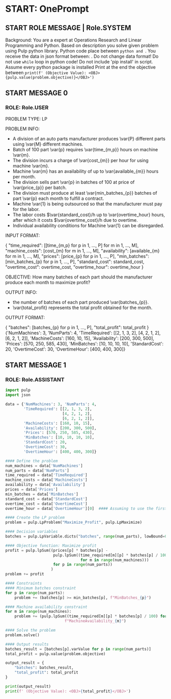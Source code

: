 # START: OnePrompt 
## START ROLE MESSAGE | Role.SYSTEM 
Background: You are a expert at Operations Research and Linear Programming and Python. Based on description you solve given problem using Pulp python library. Python code place between ```python and ```. You receive the data in json format between: <DATA></DATA>. Do not change data format! Do not use `while` loop in python code! Do not include 'pip install' in script. Assume every python package is installed Print at the end the objective between <OBJ></OBJ> `print(f' (Objective Value): <OBJ>{pulp.value(problem.objective)}</OBJ>')`  
## START MESSAGE 0 
### ROLE: Role.USER
<DESCRIPTION>
PROBLEM TYPE: LP

PROBLEM INFO:

- A division of an auto parts manufacturer produces \var{P} different parts using \var{M} different machines.
- Batch of 100 part \var{p} requires \var{time_{m,p}} hours on machine \var{m}.
- The division incurs a charge of \var{cost_{m}} per hour for using machine \var{m}.
- Machine \var{m} has an availability of up to \var{available_{m}} hours per month.
- The division sells part \var{p} in batches of 100 at price of \var{price_{p}} per batch.
- The division must produce at least \var{min_batches_{p}} batches of part \var{p} each month to fulfill a contract.
- Machine \var{1} is being outsourced so that the manufacturer must pay for the labor.
- The labor costs $\var{standard_cost}/h up to \var{overtime_hour} hours, after which it costs $\var{overtime_cost}/h due to overtime.
- Individual availability conditions for Machine \var{1} can be disregarded.

INPUT FORMAT: 

{
    "time_required": [[time_{m,p} for p in 1, ..., P] for m in 1, ..., M],
    "machine_costs": [cost_{m} for m in 1, ..., M],
    "availability": [available_{m} for m in 1, ..., M],
    "prices": [price_{p} for p in 1, ..., P],
    "min_batches": [min_batches_{p} for p in 1, ..., P],
    "standard_cost": standard_cost,
    "overtime_cost": overtime_cost,
    "overtime_hour": overtime_hour
}

OBJECTIVE: How many batches of each part should the manufacturer produce each month to maximize profit?

OUTPUT INFO:

- the number of batches of each part produced \var{batches_{p}}.
- \var{total_profit} represents the total profit obtained for the month.

OUTPUT FORMAT:

{
    "batches": [batches_{p} for p in 1, ..., P],
    "total_profit": total_profit
}
</DESCRIPTION>
<DATA>
{'NumMachines': 3, 'NumParts': 4, 'TimeRequired': [[2, 1, 3, 2], [4, 2, 1, 2], [6, 2, 1, 2]], 'MachineCosts': [160, 10, 15], 'Availability': [200, 300, 500], 'Prices': [570, 250, 585, 430], 'MinBatches': [10, 10, 10, 10], 'StandardCost': 20, 'OvertimeCost': 30, 'OvertimeHour': [400, 400, 300]}</DATA>


## START MESSAGE 1 
### ROLE: Role.ASSISTANT
```python
import pulp
import json

data = {'NumMachines': 3, 'NumParts': 4, 
        'TimeRequired': [[2, 1, 3, 2], 
                         [4, 2, 1, 2], 
                         [6, 2, 1, 2]], 
        'MachineCosts': [160, 10, 15], 
        'Availability': [200, 300, 500], 
        'Prices': [570, 250, 585, 430], 
        'MinBatches': [10, 10, 10, 10], 
        'StandardCost': 20, 
        'OvertimeCost': 30, 
        'OvertimeHour': [400, 400, 300]}

#### Define the problem
num_machines = data['NumMachines']
num_parts = data['NumParts']
time_required = data['TimeRequired']
machine_costs = data['MachineCosts']
availability = data['Availability']
prices = data['Prices']
min_batches = data['MinBatches']
standard_cost = data['StandardCost']
overtime_cost = data['OvertimeCost']
overtime_hour = data['OvertimeHour'][0]  #### Assuming to use the first machine's overtime hour

#### Create the LP problem
problem = pulp.LpProblem("Maximize_Profit", pulp.LpMaximize)

#### Decision variables
batches = pulp.LpVariable.dicts("batches", range(num_parts), lowBound=0, cat='Integer')

#### Objective function: Maximize profit
profit = pulp.lpSum((prices[p] * batches[p] - 
                     pulp.lpSum((time_required[m][p] * batches[p] / 100) * machine_costs[m] 
                                 for m in range(num_machines))) 
                     for p in range(num_parts))
                    )
problem += profit

#### Constraints
#### Minimum batches constraint
for p in range(num_parts):
    problem += (batches[p] >= min_batches[p], f"MinBatches_{p}")

#### Machine availability constraint
for m in range(num_machines):
    problem += (pulp.lpSum((time_required[m][p] * batches[p] / 100) for p in range(num_parts)) <= availability[m], 
                          f"MachineAvailability_{m}")

#### Solve the problem
problem.solve()

#### Output results
batches_result = [batches[p].varValue for p in range(num_parts)]
total_profit = pulp.value(problem.objective)

output_result = {
    "batches": batches_result,
    "total_profit": total_profit
}

print(output_result)
print(f' (Objective Value): <OBJ>{total_profit}</OBJ>')
```

